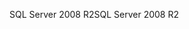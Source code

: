 <span data-ttu-id="59b77-101">SQL Server 2008 R2</span><span class="sxs-lookup"><span data-stu-id="59b77-101">SQL Server 2008 R2</span></span>